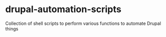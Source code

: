 # drupal-automation-scripts
Collection of shell scripts to perform various functions to automate Drupal things
